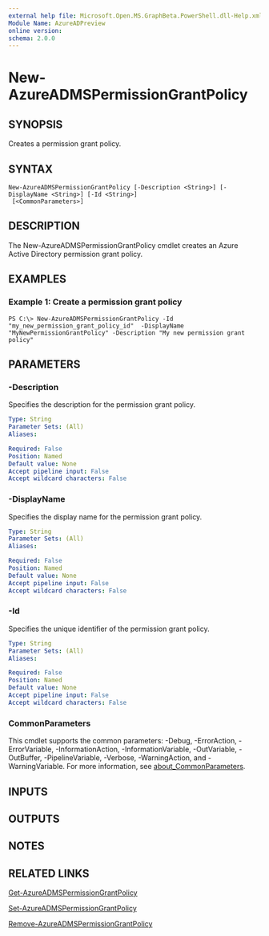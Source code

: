 ```yaml
---
external help file: Microsoft.Open.MS.GraphBeta.PowerShell.dll-Help.xml
Module Name: AzureADPreview
online version:
schema: 2.0.0
---
```


# New-AzureADMSPermissionGrantPolicy

## SYNOPSIS
Creates a permission grant policy.

## SYNTAX

```
New-AzureADMSPermissionGrantPolicy [-Description <String>] [-DisplayName <String>] [-Id <String>]
 [<CommonParameters>]
```

## DESCRIPTION
The New-AzureADMSPermissionGrantPolicy cmdlet creates an Azure Active Directory permission grant policy.

## EXAMPLES

### Example 1: Create a permission grant policy
```
PS C:\> New-AzureADMSPermissionGrantPolicy -Id "my_new_permission_grant_policy_id"  -DisplayName "MyNewPermissionGrantPolicy" -Description "My new permission grant policy"
```

## PARAMETERS

### -Description
Specifies the description for the permission grant policy.

```yaml
Type: String
Parameter Sets: (All)
Aliases:

Required: False
Position: Named
Default value: None
Accept pipeline input: False
Accept wildcard characters: False
```

### -DisplayName
Specifies the display name for the permission grant policy.

```yaml
Type: String
Parameter Sets: (All)
Aliases:

Required: False
Position: Named
Default value: None
Accept pipeline input: False
Accept wildcard characters: False
```

### -Id
Specifies the unique identifier of the permission grant policy.

```yaml
Type: String
Parameter Sets: (All)
Aliases:

Required: False
Position: Named
Default value: None
Accept pipeline input: False
Accept wildcard characters: False
```

### CommonParameters
This cmdlet supports the common parameters: -Debug, -ErrorAction, -ErrorVariable, -InformationAction, -InformationVariable, -OutVariable, -OutBuffer, -PipelineVariable, -Verbose, -WarningAction, and -WarningVariable. For more information, see [about_CommonParameters](http://go.microsoft.com/fwlink/?LinkID=113216).

## INPUTS

## OUTPUTS

## NOTES

## RELATED LINKS

[Get-AzureADMSPermissionGrantPolicy](Get-AzureADMSPermissionGrantPolicy.md)

[Set-AzureADMSPermissionGrantPolicy](Set-AzureADMSPermissionGrantPolicy.md)

[Remove-AzureADMSPermissionGrantPolicy](Remove-AzureADMSPermissionGrantPolicy.md)

